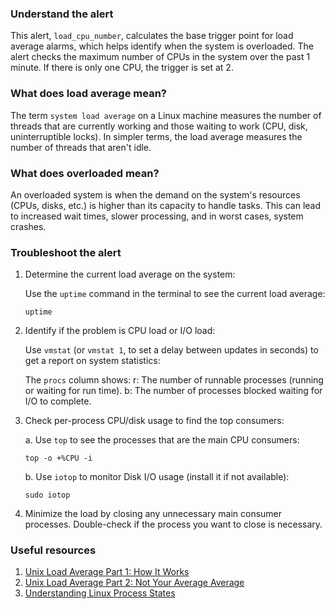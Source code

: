 ### Understand the alert

This alert, `load_cpu_number`, calculates the base trigger point for load average alarms, which helps identify when the system is overloaded. The alert checks the maximum number of CPUs in the system over the past 1 minute. If there is only one CPU, the trigger is set at 2.

### What does load average mean?

The term `system load average` on a Linux machine measures the number of threads that are currently working and those waiting to work (CPU, disk, uninterruptible locks). In simpler terms, the load average measures the number of threads that aren't idle.

### What does overloaded mean?

An overloaded system is when the demand on the system's resources (CPUs, disks, etc.) is higher than its capacity to handle tasks. This can lead to increased wait times, slower processing, and in worst cases, system crashes.

### Troubleshoot the alert

1. Determine the current load average on the system:
   
   Use the `uptime` command in the terminal to see the current load average:
   ```
   uptime
   ```

2. Identify if the problem is CPU load or I/O load:

   Use `vmstat` (or `vmstat 1`, to set a delay between updates in seconds) to get a report on system statistics:
   
   The `procs` column shows:
   r: The number of runnable processes (running or waiting for run time).
   b: The number of processes blocked waiting for I/O to complete.

3. Check per-process CPU/disk usage to find the top consumers:

   a. Use `top` to see the processes that are the main CPU consumers:
   ```
   top -o +%CPU -i
   ```

   b. Use `iotop` to monitor Disk I/O usage (install it if not available):
   ```
   sudo iotop
   ```

4. Minimize the load by closing any unnecessary main consumer processes. Double-check if the process you want to close is necessary.

### Useful resources

1. [Unix Load Average Part 1: How It Works](https://www.helpsystems.com/resources/guides/unix-load-average-part-1-how-it-works)
2. [Unix Load Average Part 2: Not Your Average Average](https://www.helpsystems.com/resources/guides/unix-load-average-part-2-not-your-average-average)
3. [Understanding Linux Process States](https://access.redhat.com/sites/default/files/attachments/processstates_20120831.pdf)